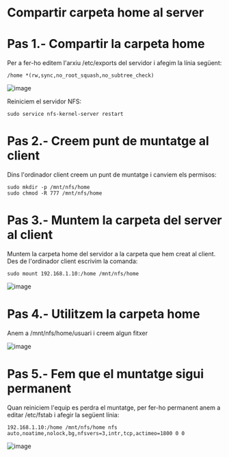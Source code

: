 # Compartir carpeta home al server

# Pas 1.- Compartir la carpeta home

Per a fer-ho editem l'arxiu /etc/exports del servidor i afegim la línia següent:

```
/home *(rw,sync,no_root_squash,no_subtree_check)
```

![image](https://github.com/XaSaFa/MP04/assets/110727546/c8399c05-68e6-4db0-8056-4cbc790a42b7)

Reiniciem el servidor NFS:

```
sudo service nfs-kernel-server restart
```

# Pas 2.- Creem punt de muntatge al client

Dins l'ordinador client creem un punt de muntatge i canviem els permisos:

```
sudo mkdir -p /mnt/nfs/home
sudo chmod -R 777 /mnt/nfs/home
```

# Pas 3.- Muntem la carpeta del server al client

Muntem la carpeta home del servidor a la carpeta que hem creat al client. Des de l'ordinador client escrivim la comanda:

```
sudo mount 192.168.1.10:/home /mnt/nfs/home
```

![image](https://github.com/XaSaFa/MP04/assets/110727546/4a591348-b7db-4fb8-a45d-4620f0677559)

# Pas 4.- Utilitzem la carpeta home

Anem a /mnt/nfs/home/usuari i creem algun fitxer

![image](https://github.com/XaSaFa/MP04/assets/110727546/0f5b218c-b959-41ab-a736-4dc627cd9bd7)

# Pas 5.- Fem que el muntatge sigui permanent

Quan reiniciem l'equip es perdra el muntatge, per fer-ho permanent anem a editar /etc/fstab i afegir la següent línia:

```
192.168.1.10:/home /mnt/nfs/home nfs auto,noatime,nolock,bg,nfsvers=3,intr,tcp,actimeo=1800 0 0
```

![image](https://github.com/XaSaFa/MP04/assets/110727546/acac528e-5327-47d6-a784-4765ab3d31ee)


